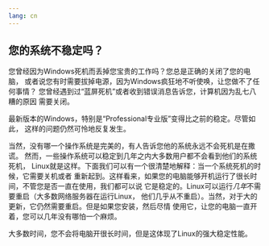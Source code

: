 ```yaml
---
lang: cn
---
```





<h2>您的系统不稳定吗？</h2>

您曾经因为Windows死机而丢掉您宝贵的工作吗？您总是正确的关闭了您的电脑，
或者说您有时需要拔掉电源，因为Windows疯狂地不听使唤，让您做不了任何事情？
您曾经遇到过“蓝屏死机”或者收到错误消息告诉您，计算机因为乱七八糟的原因
需要关闭。

最新版本的Windows，特别是“Professional专业版”变得比之前的稳定。尽管如此，
这样的问题仍然可怜地反复发生。

当然，没有哪一个操作系统是完美的，有人告诉您他的系统永远不会死机是在撒谎。
然而，一些操作系统可以稳定到几年之内大多数用户都不会看到他们的系统死机，
Linux就是这样。下面我们可以有一个很清楚地解释：当一个系统死机的时候，它需要关机或者
重新起到。这样看来，如果您的电脑能够开机运行了很长时间，不管您是否一直在使用，我们都可以说
它是稳定的。Linux可以运行<i>几年</i>不需要重启（大多数网络服务器在运行Linux，
他们几乎从不重启）。当然，对于大的更新，它仍然需要重启。但是如果您安装，然后尽情
使用它，让您的电脑一直开着，您可以几年没有哪怕一个麻烦。

大多数时间，您不会将电脑开很长时间，但是这体现了Linux的强大稳定性能。




